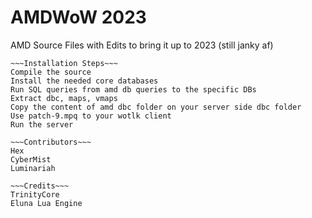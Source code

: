 # AMDWoW 2023
AMD Source Files with Edits to bring it up to 2023 (still janky af)

~~~
~~~Installation Steps~~~
Compile the source
Install the needed core databases
Run SQL queries from amd db queries to the specific DBs
Extract dbc, maps, vmaps
Copy the content of amd dbc folder on your server side dbc folder
Use patch-9.mpq to your wotlk client
Run the server

~~~Contributors~~~
Hex
CyberMist
Luminariah

~~~Credits~~~
TrinityCore
Eluna Lua Engine
